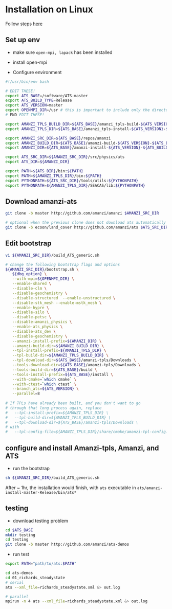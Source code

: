 # Installation on Linux

Follow steps [here](https://github.com/amanzi/amanzi/blob/master/INSTALL_ATS.md)

## Set up env

- make sure `open-mpi, lapack` has been installed
- install open-mpi

- Configure environment

```bash
#!/usr/bin/env bash

# EDIT THESE!
export ATS_BASE=/software/ATS-master
export ATS_BUILD_TYPE=Release
export ATS_VERSION=master
export OPENMPI_DIR=/usr # this is important to include only the directory instead of /usr/bin if mpirun exists inside /usr/bin
# END EDIT THESE!

export AMANZI_TPLS_BUILD_DIR=${ATS_BASE}/amanzi_tpls-build-${ATS_VERSION}-${ATS_BUILD_TYPE}
export AMANZI_TPLS_DIR=${ATS_BASE}/amanzi_tpls-install-${ATS_VERSION}-${ATS_BUILD_TYPE}

export AMANZI_SRC_DIR=${ATS_BASE}/repos/amanzi
export AMANZI_BUILD_DIR=${ATS_BASE}/amanzi-build-${ATS_VERSION}-${ATS_BUILD_TYPE}
export AMANZI_DIR=${ATS_BASE}/amanzi-install-${ATS_VERSION}-${ATS_BUILD_TYPE}

export ATS_SRC_DIR=${AMANZI_SRC_DIR}/src/physics/ats
export ATS_DIR=${AMANZI_DIR}

export PATH=${ATS_DIR}/bin:${PATH}
export PATH=${AMANZI_TPLS_DIR}/bin:${PATH}
export PYTHONPATH=${ATS_SRC_DIR}/tools/utils:${PYTHONPATH}
export PYTHONPATH=${AMANZI_TPLS_DIR}/SEACAS/lib:${PYTHONPATH}
```

## Download amanzi-ats

```bash
git clone -b master http://github.com/amanzi/amanzi $AMANZI_SRC_DIR

# optional when the previous clone does not download ats automatically
git clone -b ecoon/land_cover http://github.com/amanzi/ats $ATS_SRC_DIR
```



## Edit bootstrap

```bash
vi ${AMANZI_SRC_DIR}/build_ATS_generic.sh

# change the following bootstrap flags and options
${AMANZI_SRC_DIR}/bootstrap.sh \
   ${dbg_option} \
   --with-mpi=${OPENMPI_DIR} \
   --enable-shared \
   --disable-clm \
   --disable-geochemistry \
   --disable-structured  --enable-unstructured \
   --disable-stk_mesh --enable-mstk_mesh \
   --enable-hypre \
   --disable-silo \
   --disable-petsc \
   --disable-amanzi_physics \
   --enable-ats_physics \
   --disable-ats_dev \
   --disable-geochemistry \
   --amanzi-install-prefix=${AMANZI_DIR} \
   --amanzi-build-dir=${AMANZI_BUILD_DIR} \
   --tpl-install-prefix=${AMANZI_TPLS_DIR} \
   --tpl-build-dir=${AMANZI_TPLS_BUILD_DIR} \
   --tpl-download-dir=${ATS_BASE}/amanzi-tpls/Downloads \
   --tools-download-dir=${ATS_BASE}/amanzi-tpls/Downloads \
   --tools-build-dir=${ATS_BASE}/build \
   --tools-install-prefix=${ATS_BASE}/install \
   --with-cmake=`which cmake` \
   --with-ctest=`which ctest` \
   --branch_ats=${ATS_VERSION} \
   --parallel=8
   
# If TPLs have already been built, and you don't want to go
# through that long process again, replace
#   --tpl-install-prefix=${AMANZI_TPLS_DIR} \
#   --tpl-build-dir=${AMANZI_TPLS_BUILD_DIR} \
#   --tpl-download-dir=${ATS_BASE}/amanzi-tpls/Downloads \
# with
#   --tpl-config-file=${AMANZI_TPLS_DIR}/share/cmake/amanzi-tpl-config.cmake \   
```

## configure and install Amanzi-tpls, Amanzi, and ATS

- run the bootstrap

```bash
sh ${AMANZI_SRC_DIR}/build_ATS_generic.sh
```

After ~ 1hr, the installation would finish, with `ats` executable in `ats/amanzi-install-master-Release/bin/ats*`

## testing

- download testing problem

```bash
cd $ATS_BASE
mkdir testing
cd testing
git clone -b master http://github.com/amanzi/ats-demos
```

-  run test

```bash
export PATH="path/to/ats:$PATH"

cd ats-demos
cd 01_richards_steadystate
# serial
ats --xml_file=richards_steadystate.xml &> out.log

# parallel
mpirun -n 4 ats --xml_file=richards_steadystate.xml &> out.log
```